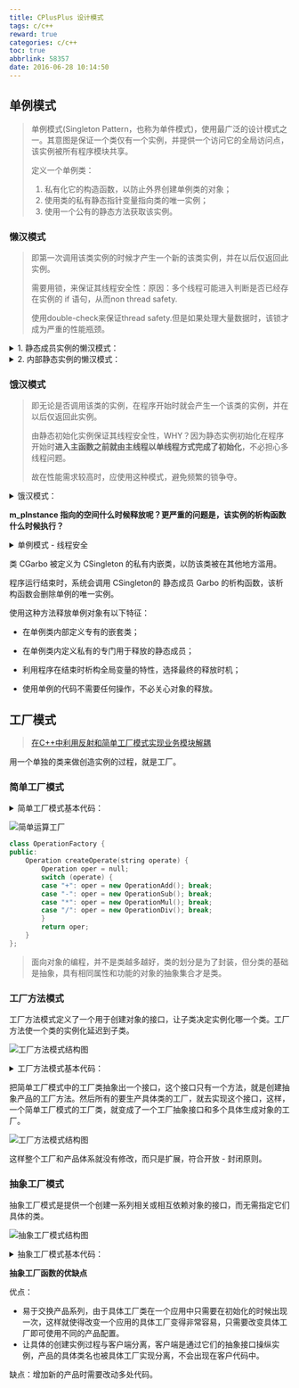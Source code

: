 ```yaml
---
title: CPlusPlus 设计模式
tags: c/c++
reward: true
categories: c/c++
toc: true
abbrlink: 58357
date: 2016-06-28 10:14:50
---
```


## 单例模式

> 单例模式(Singleton Pattern，也称为单件模式)，使用最广泛的设计模式之一。其意图是保证一个类仅有一个实例，并提供一个访问它的全局访问点，该实例被所有程序模块共享。
>
> 定义一个单例类：
>
> 1. 私有化它的构造函数，以防止外界创建单例类的对象；
> 2. 使用类的私有静态指针变量指向类的唯一实例；
> 3. 使用一个公有的静态方法获取该实例。

### 懒汉模式

> 即第一次调用该类实例的时候才产生一个新的该类实例，并在以后仅返回此实例。
>
> 需要用锁，来保证其线程安全性：原因：多个线程可能进入判断是否已经存在实例的 if 语句，从而non thread safety.
>
> 使用double-check来保证thread safety.但是如果处理大量数据时，该锁才成为严重的性能瓶颈。

<details><summary>1. 静态成员实例的懒汉模式：</summary>

```c++
class Singleton
{
public:
    static Singleton* getInstance();
private:
    static Singleton* m_instance;
    Singleton(){}
};

Singleton* Singleton::getInstance()
{
    if(NULL == m_instance)
    {
        Lock();//借用其它类来实现，如boost
        if(NULL == m_instance)
        {
            m_instance = new Singleton;
        }
        UnLock();
    }
    return m_instance;
}
```

</details>

<details><summary>2. 内部静态实例的懒汉模式：</summary>

```c++
class SingletonInside
{
public:
    static SingletonInside* getInstance()
    {
        Lock(); // not needed after C++0x
        static SingletonInside instance;
        UnLock(); // not needed after C++0x
        return instance; 
    }
private:
    SingletonInside(){}
};
```

</details>

###  饿汉模式

> 即无论是否调用该类的实例，在程序开始时就会产生一个该类的实例，并在以后仅返回此实例。
>
> 由静态初始化实例保证其线程安全性，WHY？因为静态实例初始化在程序开始时**进入主函数之前就由主线程以单线程方式完成了初始化**，不必担心多线程问题。
>
> 故在性能需求较高时，应使用这种模式，避免频繁的锁争夺。

<details><summary>饿汉模式：</summary>

```c++
class SingletonStatic
{
public:
    static const SingletonStatic* getInstance()
    {
        return m_instance;
    }
private:
    static const SingletonStatic* m_instance;
    SingletonStatic(){}
};

//外部初始化 before invoke main
const SingletonStatic* SingletonStatic::m_instance = new SingletonStatic;
```

</details>

**m_pInstance 指向的空间什么时候释放呢？更严重的问题是，该实例的析构函数什么时候执行？**

<details><summary>单例模式 - 线程安全</summary>

```c++
#include <iostream>>
using namespace std;
 
class Singleton 
{
public:
    static Singleton *GetInstance();
 
private: 
    Singleton() 
    { 
        cout << "Singleton ctor" << endl;
    }
    ~Singleton() 
    { 
        cout << "Singleton dtor" << endl; 
    } 
    static Singleton *m_pInstance;
    
    class Garbo
    { 
    public: 
        ~Garbo()
        {
            if (Singleton::m_pInstance)
            {
                cout << "Garbo dtor" << endl;
                delete Singleton::m_pInstance;
            }
        }
    };
    static Garbo garbo; 
};
 
Singleton::Garbo Singleton::garbo;  // 一定要初始化，不然程序结束时不会析构garbo
Singleton *Singleton::m_pInstance = NULL;
Singleton *Singleton::GetInstance()
{ 
    if (m_pInstance == NULL) 
        m_pInstance = new Singleton;
    return m_pInstance; 
}
 
int main()
{
    Singleton *p1 = Singleton::GetInstance();
    Singleton *p2 = Singleton::GetInstance();
 
    if (p1 == p2) 
        cout << "p1 == p2" << endl;
 
    return 0;
}
```

```shell
# 输出结果如下：
Singleton ctor
p1 == p2
Garbo dtor
Singleton dtor
```

</details>

类 CGarbo 被定义为 CSingleton 的私有内嵌类，以防该类被在其他地方滥用。

程序运行结束时，系统会调用 CSingleton的 静态成员 Garbo 的析构函数，该析构函数会删除单例的唯一实例。

使用这种方法释放单例对象有以下特征：

- 在单例类内部定义专有的嵌套类；

- 在单例类内定义私有的专门用于释放的静态成员；

- 利用程序在结束时析构全局变量的特性，选择最终的释放时机；

- 使用单例的代码不需要任何操作，不必关心对象的释放。

## 工厂模式

> [在C++中利用反射和简单工厂模式实现业务模块解耦](<http://blog.fatedier.com/2015/03/04/decoupling-by-using-reflect-and-simple-factory-pattern-in-cpp/>)

用一个单独的类来做创造实例的过程，就是工厂。

### 简单工厂模式

<details><summary>简单工厂模式基本代码：</summary>

```c++
#include <iostream>
using namespace std;

class AbstractProduct {
public:
    virtual ~AbstractProduct() {} 
    virtual void Operation() = 0;
};

class ProductA : public AbstractProduct {
public:
    void Operation() { cout << "ProductA" << endl; }
};

class ProductB : public AbstractProduct {
public:
    void Operation() { cout << "ProductB" << endl; }
};

class Factory {
public:
    AbstractProduct* createProduct(char product) {
        AbstractProduct* ap = NULL;
        switch(product) {
            case 'A': ap = new ProductA(); break;
            case 'B': ap = new ProductB(); break;
        }
        return ap;
    }
};

int main() {
    Factory* f = new Factory();
    AbstractProduct* apa = f->createProduct('A');
    apa->Operation();  // ProductA

    AbstractProduct* apb = f->createProduct('B');
    apb->Operation();  // ProductB

    delete apa;
    delete apb;
    delete f;

    return 0;
}
```

</details>

![简单运算工厂](/images/imageProgramC/简单运算工厂.png)

```c++
class OperationFactory {
public:
    Operation createOperate(string operate) {
        Operation oper = null;
        switch (operate) {
        case "+": oper = new OperationAdd(); break;
        case "-": oper = new OperationSub(); break;
        case "*": oper = new OperationMul(); break;
        case "/": oper = new OperationDiv(); break;
        }
        return oper;
    }
};
```

> 面向对象的编程，并不是类越多越好，类的划分是为了封装，但分类的基础是抽象，具有相同属性和功能的对象的抽象集合才是类。

### 工厂方法模式

工厂方法模式定义了一个用于创建对象的接口，让子类决定实例化哪一个类。工厂方法使一个类的实例化延迟到子类。

![工厂方法模式结构图](/images/imageProgramC/工厂方法模式结构图.png)

<details><summary>工厂方法模式基本代码：</summary>

```c++
#include <iostream>
using namespace std;

class Product {
public:
    virtual ~Product(){}
    virtual void Operation() = 0;
};

class ConcreteProductA : public Product {
public:
    void Operation() { cout << "ConcreteProductA" << endl; }
};

class ConcreteProductB : public Product {
public:
    void Operation() { cout << "ConcreteProductB" << endl; }
};

class Creator{
public:
    virtual Product* FactoryMethod() = 0;
    virtual ~Creator(){}
};

class ConcreteCreatorA : public Creator {
public:
    Product* FactoryMethod() { return new ConcreteProductA(); }
};

class ConcreteCreatorB : public Creator {
public:
    Product* FactoryMethod() { return new ConcreteProductB(); }
};

int main() {
    Creator* ca = new ConcreteCreatorA();
    Product* pa = ca->FactoryMethod();
    pa->Operation(); // ConcreteProductA

    Creator* cb = new ConcreteCreatorB();
    Product* pb = cb->FactoryMethod();
    pb->Operation(); // ConcreteProductB

    delete ca;
    delete pa;
    delete cb;
    delete pb;

    return 0;
}
```

</details>

把简单工厂模式中的工厂类抽象出一个接口，这个接口只有一个方法，就是创建抽象产品的工厂方法。然后所有的要生产具体类的工厂，就去实现这个接口，这样，一个简单工厂模式的工厂类，就变成了一个工厂抽象接口和多个具体生成对象的工厂。

![工厂方法模式结构图](/images/imageProgramC/工厂方法模式结构图-01.png)

这样整个工厂和产品体系就没有修改，而只是扩展，符合开放 - 封闭原则。

### 抽象工厂模式

抽象工厂模式是提供一个创建一系列相关或相互依赖对象的接口，而无需指定它们具体的类。

![抽象工厂模式结构图](/images/imageProgramC/抽象工厂模式结构图.png)

<details><summary>抽象工厂模式基本代码：</summary>

```c++
#include <iostream>
using namespace std;

class AbstractProductA {
public:
    virtual ~AbstractProductA(){}
    virtual void Operation() = 0;
};

class ProductA1 : public AbstractProductA {
public:
    void Operation() {
        cout << "ProductA1" << endl;
    }
};

class ProductA2 : public AbstractProductA {
public:
    void Operation() {
        cout << "ProductA2" << endl;
    }
};

class AbstractProductB {
public:
    virtual ~AbstractProductB(){}
    virtual void Operation() = 0;
};

class ProductB1 : public AbstractProductB {
public:
    void Operation() {
        cout << "ProductB1" << endl;
    }
};

class ProductB2 : public AbstractProductB {
public:
    void Operation() {
        cout << "ProductB2" << endl;
    }
};


class AbstractFactory {
public:
    virtual AbstractProductA* CreateProductA() = 0;
    virtual AbstractProductB* CreateProductB() = 0;
    virtual ~AbstractFactory(){}
};

class ConcreteFactory1 : public AbstractFactory {
public:
    ProductA1* CreateProductA() {
        return new ProductA1();
    }
    ProductB1* CreateProductB() {
        return new ProductB1();
    }
};

class ConcreteFactory2 : public AbstractFactory {
public:
    ProductA2* CreateProductA() {
        return new ProductA2();
    }
    ProductB2* CreateProductB() {
        return new ProductB2();
    }
};

int main() {
    AbstractFactory* af1 = new ConcreteFactory1();
    // 具体工厂创建对应的具体产品
    AbstractProductA* apa1 = af1->CreateProductA();  // 工厂1创建产品A
    apa1->Operation();  // ProductA1

    AbstractProductB* apb1 = af1->CreateProductB();  // 工厂1创建产品B
    apb1->Operation();  // ProductB1

    AbstractFactory* af2 = new ConcreteFactory2();
    AbstractProductA* apa2 = af2->CreateProductA();  // 工厂2创建产品A
    apa2->Operation();  // ProductA2

    AbstractProductB* apb2 = af2->CreateProductB();  // 工厂2创建产品B
    apb2->Operation();  // ProductB2

    delete apa1;
    delete apa2;
    delete af1;
    delete apb1;
    delete apb2;
    delete af2;
    return 0;
}
```

</details>

**抽象工厂函数的优缺点**

优点：

- 易于交换产品系列，由于具体工厂类在一个应用中只需要在初始化的时候出现一次，这样就使得改变一个应用的具体工厂变得非常容易，只需要改变具体工厂即可使用不同的产品配置。
- 让具体的创建实例过程与客户端分离，客户端是通过它们的抽象接口操纵实例，产品的具体类名也被具体工厂实现分离，不会出现在客户代码中。

缺点：增加新的产品时需要改动多处代码。

